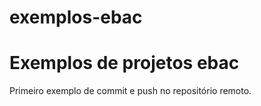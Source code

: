 # exemplos-ebac

# **Exemplos de projetos ebac**

Primeiro exemplo de commit e push no repositório remoto.
 